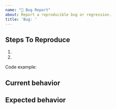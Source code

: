 ```yaml
---
name: "🐛 Bug Report"
about: Report a reproducible bug or regression.
title: 'Bug: '
---
```


## Steps To Reproduce

1.
2.

Code example:

## Current behavior


## Expected behavior